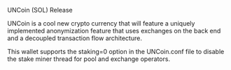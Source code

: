 UNCoin (SOL) Release

UNCoin is a cool new crypto currency that will feature a uniquely implemented anonymization feature that uses exchanges on the back end and a decoupled transaction flow architecture.

This wallet supports the staking=0 option in the UNCoin.conf file to disable the stake miner thread for pool and exchange operators.

